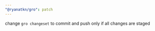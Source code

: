 ```yaml
---
"@ryanatkn/gro": patch
---
```


change `gro changeset` to commit and push only if all changes are staged
